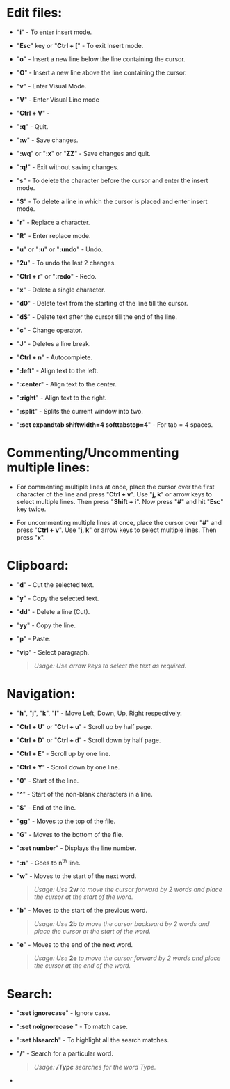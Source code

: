 # __Edit files:__

* "__i__" - To enter insert mode.

* "__Esc__" key or "__Ctrl + [__" - To exit Insert mode.

* "__o__" - Insert a new line below the line containing the cursor.

* "__O__" - Insert a new line above the line containing the cursor.

* "__v__" - Enter Visual Mode.

* "__V__" - Enter Visual Line mode  

* "__Ctrl + V__" - 

* "__:q__" - Quit.

* "__:w__" - Save changes.

* "__:wq__" or "__:x__" or "__ZZ__" - Save changes and quit.

* "__:q!__" - Exit without saving changes.

* "__s__" - To delete the character before the cursor and enter the insert mode.

* "__S__" - To delete a line in which the cursor is placed and enter insert mode.

* "__r__" - Replace a character.

* "__R__" - Enter replace mode.

* "__u__" or "__:u__" or "__:undo__" - Undo.

* "__2u__" - To undo the last 2 changes. 

* "__Ctrl + r__" or "__:redo__" - Redo.

* "__x__" - Delete a single character.

* "__d0__" - Delete text from the starting of the line till the cursor.

* "__d$__" - Delete text after the cursor till the end of the line.

* "__c__" - Change operator.

* "__J__" - Deletes a line break.

* "__Ctrl + n__" - Autocomplete.

* "__:left__" - Align text to the left.

* "__:center__" - Align text to the center.

* "__:right__" - Align text to the right.

* "__:split__" - Splits the current window into two.

* "__:set expandtab shiftwidth=4 softtabstop=4__" - For tab = 4 spaces.


# __Commenting/Uncommenting multiple lines:__

* For commenting multiple lines at once, place the cursor over the first character of the line and press "__Ctrl + v__". Use "__j, k__" or arrow keys to select multiple lines. Then press "__Shift + i__". Now press "__#__" and hit "__Esc__" key twice.

* For uncommenting multiple lines at once, place the cursor over "__#__" and press "__Ctrl + v__". Use "__j, k__" or arrow keys to select multiple lines. Then press "__x__".

# __Clipboard:__

* "__d__" - Cut the selected text.

* "__y__" - Copy the selected text.

* "__dd__" - Delete a line (Cut).

* "__yy__" - Copy the line.

* "__p__" - Paste.

* "__vip__" - Select paragraph.
    > _Usage: Use arrow keys to select the text as required._ 


# __Navigation:__

* "__h__", "__j__", "__k__", "__l__" - Move Left, Down, Up, Right respectively.
 
* "__Ctrl + U__" or "__Ctrl + u__" - Scroll up by half page.

* "__Ctrl + D__" or "__Ctrl + d__" - Scroll down by half page.

* "__Ctrl + E__" - Scroll up by one line.

* "__Ctrl + Y__" - Scroll down by one line.

* "__0__" - Start of the line.

* "__^__" - Start of the non-blank characters in a line. 

* "__$__" - End of the line.

* "__gg__" - Moves to the top of the file.

* "__G__" - Moves to the bottom of the file.

* "__:set number__" - Displays the line number.

* "__:n__" - Goes to n<sup>th</sup> line.

* "__w__" - Moves to the start of the next word.
    > _Usage: Use_ __2w__ _to move the cursor forward by 2 words and place the cursor at the start of the word._

* "__b__" - Moves to the start of the previous word.
    > _Usage: Use_ __2b__ _to move the cursor backward by 2 words and place the cursor at the start of the word._

* "__e__" - Moves to the end of the next word.
    > _Usage: Use_ __2e__ _to move the cursor forward by 2 words and place the cursor at the end of the word._


# __Search:__

* "__:set ignorecase__" - Ignore case.

* "__:set noignorecase__ " - To match case. 

* "__:set hlsearch__" - To highlight all the search matches. 

* "__/__" - Search for a particular word.
    > _Usage:_ ___/Type___ _searches for the word Type._

*        
   

